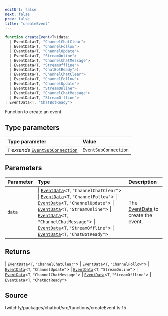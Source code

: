 ```yaml
---
editUrl: false
next: false
prev: false
title: "createEvent"
---
```


```ts
function createEvent<T>(data: 
  | EventData<T, "ChannelChatClear">
  | EventData<T, "ChannelFollow">
  | EventData<T, "ChannelUpdate">
  | EventData<T, "StreamOnline">
  | EventData<T, "ChannelChatMessage">
  | EventData<T, "StreamOffline">
  | EventData<T, "ChatBotReady">): 
  | EventData<T, "ChannelChatClear">
  | EventData<T, "ChannelFollow">
  | EventData<T, "ChannelUpdate">
  | EventData<T, "StreamOnline">
  | EventData<T, "ChannelChatMessage">
  | EventData<T, "StreamOffline">
| EventData<T, "ChatBotReady">
```

Function to create an event.

## Type parameters

| Type parameter | Value |
| :------ | :------ |
| `T` *extends* [`EventSubConnection`](/api/chatbot/enumerations/eventsubconnection/) | [`EventSubConnection`](/api/chatbot/enumerations/eventsubconnection/) |

## Parameters

| Parameter | Type | Description |
| :------ | :------ | :------ |
| `data` |  \| [`EventData`](/api/chatbot/type-aliases/eventdata/)\<`T`, `"ChannelChatClear"`\> \| [`EventData`](/api/chatbot/type-aliases/eventdata/)\<`T`, `"ChannelFollow"`\> \| [`EventData`](/api/chatbot/type-aliases/eventdata/)\<`T`, `"ChannelUpdate"`\> \| [`EventData`](/api/chatbot/type-aliases/eventdata/)\<`T`, `"StreamOnline"`\> \| [`EventData`](/api/chatbot/type-aliases/eventdata/)\<`T`, `"ChannelChatMessage"`\> \| [`EventData`](/api/chatbot/type-aliases/eventdata/)\<`T`, `"StreamOffline"`\> \| [`EventData`](/api/chatbot/type-aliases/eventdata/)\<`T`, `"ChatBotReady"`\> | The [EventData](../../api/chatbot/type-aliases/eventdata) to create the event. |

## Returns

  \| [`EventData`](/api/chatbot/type-aliases/eventdata/)\<`T`, `"ChannelChatClear"`\>
  \| [`EventData`](/api/chatbot/type-aliases/eventdata/)\<`T`, `"ChannelFollow"`\>
  \| [`EventData`](/api/chatbot/type-aliases/eventdata/)\<`T`, `"ChannelUpdate"`\>
  \| [`EventData`](/api/chatbot/type-aliases/eventdata/)\<`T`, `"StreamOnline"`\>
  \| [`EventData`](/api/chatbot/type-aliases/eventdata/)\<`T`, `"ChannelChatMessage"`\>
  \| [`EventData`](/api/chatbot/type-aliases/eventdata/)\<`T`, `"StreamOffline"`\>
  \| [`EventData`](/api/chatbot/type-aliases/eventdata/)\<`T`, `"ChatBotReady"`\>

## Source

twitchfy/packages/chatbot/src/functions/createEvent.ts:15
